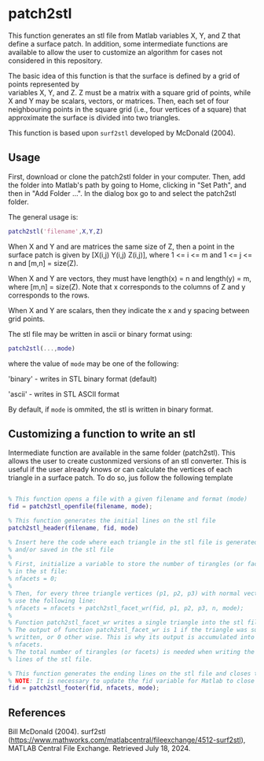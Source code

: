 # patch2stl

This function generates an stl file from Matlab variables X, Y, and Z that define a surface patch. 
In addition, some intermediate functions are available to allow the user to customize an algorithm 
for cases not considered in this repository.

The basic idea of this function is that the surface is defined by a grid of points represented by  
variables X, Y, and Z. Z must be a matrix with a square grid of points, while X and Y may be scalars, 
vectors, or matrices. Then, each set of four neighbouring points in the square grid (i.e., four vertices
of a square) that approximate the surface is divided into two triangles. 

This function is based upon `surf2stl` developed by McDonald (2004). 

## Usage

First, download or clone the patch2stl folder in your computer. Then, add the folder into Matlab's path
by going to Home, clicking in "Set Path", and then in "Add Folder ...". In the dialog box go to and 
select the patch2stl folder.

The general usage is:

```Matlab
patch2stl('filename',X,Y,Z) 
```
When X and Y and are matrices the same size of Z, then a point in the surface patch is given by 
[X(i,j) Y(i,j) Z(i,j)], where 1 <= i <= m and 1 <= j <= n and [m,n] = size(Z). 

When X and Y are vectors, they must have length(x) = n and length(y) = m, where [m,n] = size(Z). 
Note that x corresponds to the columns of Z and y corresponds to the rows.

When X and Y are scalars, then they indicate the x and y spacing between grid points.

The stl file may be written in ascii or binary format using: 

```Matlab
patch2stl(...,mode)
```
where the value of `mode` may be one of the following:

'binary' - writes in STL binary format (default)

'ascii'  - writes in STL ASCII format

By default, if `mode` is ommited, the stl is written in binary format. 

## Customizing a function to write an stl

Intermediate function are available in the same folder (patch2stl). This allows the user to create
custonmized versions of an stl converter. This is useful if the user already knows or can calculate
the vertices of each triangle in a surface patch. 
To do so, jus follow the following template

```Matlab

% This function opens a file with a given filename and format (mode)
fid = patch2stl_openfile(filename, mode);

% This function generates the initial lines on the stl file
patch2stl_header(filename, fid, mode)

% Insert here the code where each triangle in the stl file is generated 
% and/or saved in the stl file
%
% First, initialize a variable to store the number of tirangles (or facets) 
% in the st file: 
% nfacets = 0;
%
% Then, for every three triangle vertices (p1, p2, p3) with normal vector n
% use the following line:
% nfacets = nfacets + patch2stl_facet_wr(fid, p1, p2, p3, n, mode);
%
% Function patch2stl_facet_wr writes a single triangle into the stl file. 
% The output of function patch2stl_facet_wr is 1 if the triangle was succesfully
% written, or 0 other wise. This is why its output is accumulated into variable
% nfacets. 
% The total number of tirangles (or facets) is needed when writing the ending 
% lines of the stl file.

% This function generates the ending lines on the stl file and closes the file
% NOTE: It is necessary to update the fid variable for Matlab to close the file
fid = patch2stl_footer(fid, nfacets, mode);
```

## References

Bill McDonald (2004). surf2stl (https://www.mathworks.com/matlabcentral/fileexchange/4512-surf2stl), MATLAB Central File Exchange. Retrieved July 18, 2024. 